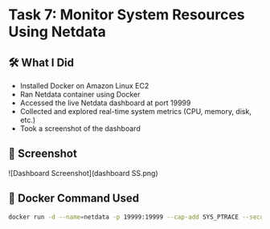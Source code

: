 # Task 7: Monitor System Resources Using Netdata

## 🛠 What I Did
- Installed Docker on Amazon Linux EC2
- Ran Netdata container using Docker
- Accessed the live Netdata dashboard at port 19999
- Collected and explored real-time system metrics (CPU, memory, disk, etc.)
- Took a screenshot of the dashboard

## 📸 Screenshot

![Dashboard Screenshot](dashboard SS.png)

## 📌 Docker Command Used

```bash
docker run -d --name=netdata -p 19999:19999 --cap-add SYS_PTRACE --security-opt apparmor=unconfined netdata/netdata

